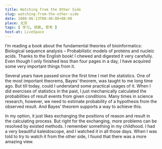 ```yaml
---
title: Watching from the Other Side
slug: watching-from-the-other-side
date: 2008-06-13T00:40:00+08:00
place: 北京
tags: [ 学习, 观察, 思考 ]
host-at: LiveSpace
---
```

I’m reading a book about the fundamental theories of bioinformatics: Biological sequence analysis – Probabilistic models of proteins and nucleic acids. Thanks to the English book! I chewed and digested it very carefully. Even though I only finished less than four pages in a day, I have acquired some very important things from it.

Several years have passed since the first time I met the statistics. One of the most important theorems, Bayes’ theorem, was taught to me long time ago. But till today, could I understand some practical usages of it. When I did exercises of statistics in the past, I just mechanically calculated the probabilities of result events from given conditions. Many times in science research, however, we need to estimate probability of a hypothesis from the observed result. And Bayes’ theorem supports a way to achieve this.

In my option, it just likes exchanging the positions of reason and result in the calculating process. But right for the exchanging, more problems can be resolved by existed methods. I remember something in my childhood. I had a very beautiful kaleidoscope, and I watched it in all those days. When I was told to try to watch it from the other side, I found that there was a more amazing view.
